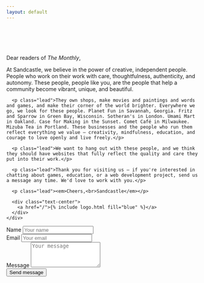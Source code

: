 ```yaml
---
layout: default
---
```


<div class="container" style="padding-top: 60px; padding-bottom: 60px;">
  <div class="row">
    <div class="col-md-8 center-block">
      <p class="lead">Dear readers of <em>The Monthly</em>,</p>
      <p class="lead">At Sandcastle, we believe in the power of creative, independent people. People who work on their work with care, thoughtfulness, authenticity, and autonomy. These people, people like you, are the people that help a community become vibrant, unique, and beautiful.</p>

      <p class="lead">They own shops, make movies and paintings and words and games, and make their corner of the world brighter. Everywhere we go, we look for these people. Planet Fun in Savannah, Georgia. Fritz and Sparrow in Green Bay, Wisconsin. Sotheran's in London. Umami Mart in Oakland. Case for Making in the Sunset. Comet Café in Milwaukee. Mizuba Tea in Portland. These businesses and the people who run them reflect everything we value – creativity, mindfulness, education, and courage to love openly and live freely.</p>

      <p class="lead">We want to hang out with these people, and we think they should have websites that fully reflect the quality and care they put into their work.</p>

      <p class="lead">Thank you for visiting us — if you're interested in chatting about games, education, or a web development project, send us a message any time. We'd love to work with you.</p>

      <p class="lead"><em>Cheers,<br>Sandcastle</em></p>

      <div class="text-center">
        <a href="/">{% include logo.html fill="blue" %}</a>
      </div>
    </div>
  </div>
</div>

<section class="section">
  <div class="container">
    <form action="https://getsimpleform.com/messages?form_api_token=c93c6644db4b49b6e6bd5df28db8a3dc" method="post">
      <input type='hidden' name='redirect_to' value='http://sandcastle.co/thank-you' />
      <div class="form-group">
        <label class="sr-only" for="name-input">Name</label>
        <input type="text" class="form-control" id="name-input" name="name" placeholder="Your name">
      </div>
      <div class="form-group">
        <label class="sr-only" for="email-input">Email</label>
        <input type="email" class="form-control" id="email-input" name="email" placeholder="Your email">
      </div>
      <div class="form-group">
        <label class="sr-only" for="message-input">Message</label>
        <textarea class="form-control" id="message-input" name="message" placeholder="Your message" rows="4"></textarea>
      </div>
      <button type="submit" class="btn btn-ghost">Send message</button>
    </form>
  </div>
</section>
